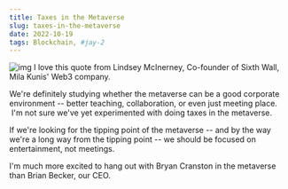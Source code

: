 ```yaml
---
title: Taxes in the Metaverse
slug: taxes-in-the-metaverse
date: 2022-10-19
tags: Blockchain, #jay-2
---
```


![img](https://s3.eu-west-1.amazonaws.com/media.socialchamp.io/users/631ce18ae12f5b7e27da4c25/posts/images/b1MJ8A3J7.png)
I love this quote from Lindsey McInerney, Co-founder of Sixth Wall, Mila Kunis' Web3 company.

We're definitely studying whether the metaverse can be a good corporate environment -- better teaching, collaboration, or even just meeting place.  I'm not sure we've yet experimented with doing taxes in the metaverse.

If we're looking for the tipping point of the metaverse -- and by the way we're a long way from the tipping point -- we should be focused on entertainment, not meetings.

I'm much more excited to hang out with Bryan Cranston in the metaverse than Brian Becker, our CEO.
